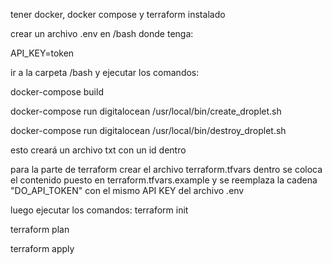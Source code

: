 tener docker, docker compose y terraform instalado

crear un archivo .env en /bash donde tenga:

API_KEY=token

ir a la carpeta /bash y ejecutar los comandos:

docker-compose build

docker-compose run digitalocean /usr/local/bin/create_droplet.sh

docker-compose run digitalocean /usr/local/bin/destroy_droplet.sh

esto creará un archivo txt con un id dentro

para la parte de terraform crear el archivo terraform.tfvars dentro se coloca el contenido puesto en terraform.tfvars.example y se reemplaza la cadena "DO_API_TOKEN" con el mismo API KEY del archivo .env

luego ejecutar los comandos:
terraform init

terraform plan

terraform apply

